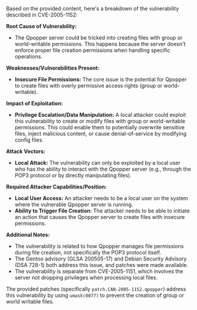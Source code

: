 Based on the provided content, here's a breakdown of the vulnerability described in CVE-2005-1152:

**Root Cause of Vulnerability:**

*   The Qpopper server could be tricked into creating files with group or world-writable permissions. This happens because the server doesn't enforce proper file creation permissions when handling specific operations.

**Weaknesses/Vulnerabilities Present:**

*   **Insecure File Permissions:** The core issue is the potential for Qpopper to create files with overly permissive access rights (group or world-writable).

**Impact of Exploitation:**

*   **Privilege Escalation/Data Manipulation:**  A local attacker could exploit this vulnerability to create or modify files with group or world-writable permissions. This could enable them to potentially overwrite sensitive files, inject malicious content, or cause denial-of-service by modifying config files.

**Attack Vectors:**

*   **Local Attack:** The vulnerability can only be exploited by a local user who has the ability to interact with the Qpopper server (e.g., through the POP3 protocol or by directly manipulating files).

**Required Attacker Capabilities/Position:**

*   **Local User Access:** An attacker needs to be a local user on the system where the vulnerable Qpopper server is running.
*   **Ability to Trigger File Creation:**  The attacker needs to be able to initiate an action that causes the Qpopper server to create files with insecure permissions.

**Additional Notes:**

*   The vulnerability is related to how Qpopper manages file permissions during file creation, not specifically the POP3 protocol itself.
*   The Gentoo advisory (GLSA 200505-17) and Debian Security Advisory (DSA 728-1) both address this issue, and patches were made available.
*   The vulnerability is separate from CVE-2005-1151, which involves the server not dropping privileges when processing local files.

The provided patches (specifically `patch.CAN-2005-1152.qpopper`) address this vulnerability by using `umask(0077)` to prevent the creation of group or world writable files.